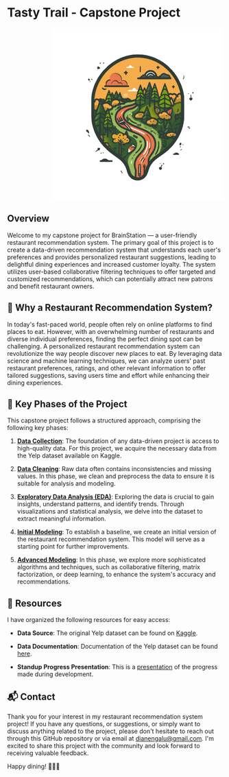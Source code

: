 # Tasty Trail - Capstone Project 
<p align="right">
  <img src="https://github.com/ebeui/Brainstation_Capstone/blob/a396883ab5678e627a58a291254fe95b53df29c5/TastyTrail_logo_small.svg" alt="Image Alt Text">
</p>

## Overview
Welcome to my capstone project for BrainStation — a user-friendly restaurant recommendation system. The primary goal of this project is to create a data-driven recommendation system that understands each user's preferences and provides personalized restaurant suggestions, leading to delightful dining experiences and increased customer loyalty. The system utilizes user-based collaborative filtering techniques to offer targeted and customized recommendations, which can potentially attract new patrons and benefit restaurant owners.

## 💭 Why a Restaurant Recommendation System?
In today's fast-paced world, people often rely on online platforms to find places to eat. However, with an overwhelming number of restaurants and diverse individual preferences, finding the perfect dining spot can be challenging. A personalized restaurant recommendation system can revolutionize the way people discover new places to eat. By leveraging data science and machine learning techniques, we can analyze users' past restaurant preferences, ratings, and other relevant information to offer tailored suggestions, saving users time and effort while enhancing their dining experiences.

## 🚀 Key Phases of the Project
This capstone project follows a structured approach, comprising the following key phases:

1. **[Data Collection](https://www.kaggle.com/yelp-dataset/yelp-dataset)**: The foundation of any data-driven project is access to high-quality data. For this project, we acquire the necessary data from the Yelp dataset available on Kaggle.

2. **[Data Cleaning](https://github.com/ebeui/Brainstation_Capstone/blob/41acee22d03e72edb6538fe47cc1cf9f70f58d70/notebooks/1_data_preprocessing.ipynb)**: Raw data often contains inconsistencies and missing values. In this phase, we clean and preprocess the data to ensure it is suitable for analysis and modeling.

3. **[Exploratory Data Analysis (EDA)](https://github.com/ebeui/Brainstation_Capstone/blob/41acee22d03e72edb6538fe47cc1cf9f70f58d70/notebooks/2_EDA_and_visualizations.ipynb)**: Exploring the data is crucial to gain insights, understand patterns, and identify trends. Through visualizations and statistical analysis, we delve into the dataset to extract meaningful information.

4. **[Initial Modeling](https://github.com/ebeui/Brainstation_Capstone/blob/41acee22d03e72edb6538fe47cc1cf9f70f58d70/notebooks/3_modeling.ipynb)**: To establish a baseline, we create an initial version of the restaurant recommendation system. This model will serve as a starting point for further improvements.

5. **[Advanced Modeling](https://github.com/ebeui/Brainstation_Capstone/blob/41acee22d03e72edb6538fe47cc1cf9f70f58d70/notebooks/4_model_evaluation.ipynb)**: In this phase, we explore more sophisticated algorithms and techniques, such as collaborative filtering, matrix factorization, or deep learning, to enhance the system's accuracy and recommendations.

## 📑 Resources
I have organized the following resources for easy access:

- **Data Source**: The original Yelp dataset can be found on [Kaggle](https://www.kaggle.com/yelp-dataset/yelp-dataset).

- **Data Documentation**: Documentation of the Yelp dataset can be found [here](https://www.yelp.com/dataset/documentation/main).

- **Standup Progress Presentation**: This is a [presentation](https://github.com/ebeui/Brainstation_Capstone/blob/51ab6321b259b60c1d700d8a83ef8d650ab376ca/DianeLu_Deliverable3_ProgressStandup.pdf) of the progress made during development.

## 📬 Contact
Thank you for your interest in my restaurant recommendation system project! If you have any questions, or suggestions, or simply want to discuss anything related to the project, please don't hesitate to reach out through this GitHub repository or via email at [dianengalu@gmail.com](mailto:dianengalu@gmail.com). I'm excited to share this project with the community and look forward to receiving valuable feedback.

Happy dining! 🍔🍕🍣
